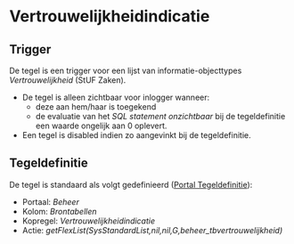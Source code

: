 # Vertrouwelijkheidindicatie

## Trigger

De tegel is een trigger voor een lijst van informatie-objecttypes *Vertrouwelijkheid* (StUF Zaken).

* De tegel is alleen zichtbaar voor inlogger wanneer:
  * deze aan hem/haar is toegekend
  * de evaluatie van het *SQL statement onzichtbaar* bij de tegeldefinitie een waarde ongelijk aan 0 oplevert.
* Een tegel is disabled indien zo aangevinkt bij de tegeldefinitie.

## Tegeldefinitie

De tegel is standaard als volgt gedefinieerd ([Portal Tegeldefinitie](/instellen_inrichten/portaldefinitie/portal_tegel.md)):

* Portaal: *Beheer*
* Kolom: *Brontabellen*
* Kopregel: *Vertrouwelijkheidindicatie*
* Actie: *getFlexList(SysStandardList,nil,nil,G,beheer_tbvertrouwelijkheid)*
